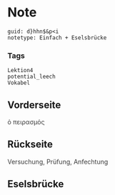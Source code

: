 # Note
```
guid: d}hhn$&p<i
notetype: Einfach + Eselsbrücke
```

### Tags
```
Lektion4
potential_leech
Vokabel
```

## Vorderseite
<span style="color: rgb(62, 62, 62);">ὁ πειρασμός</span>

## Rückseite
<span style="color: rgb(62, 62, 62);">Versuchung, Prüfung, Anfechtung</span>

## Eselsbrücke

